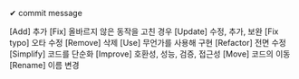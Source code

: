 ✔ commit message

[Add] 추가
[Fix] 올바르지 않은 동작을 고친 경우
[Update] 수정, 추가, 보완
[Fix typo] 오타 수정
[Remove] 삭제
[Use] 무언가를 사용해 구현
[Refactor] 전면 수정
[Simplify] 코드를 단순화
[Improve] 호환성, 성능, 검증, 접근성
[Move] 코드의 이동
[Rename] 이름 변경
